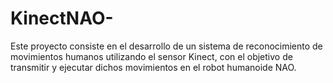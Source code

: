 # KinectNAO-
Este proyecto consiste en el desarrollo de un sistema de reconocimiento de movimientos humanos utilizando el sensor Kinect, con el objetivo de transmitir y ejecutar dichos movimientos en el robot humanoide NAO.
